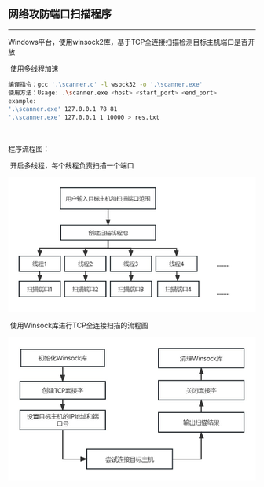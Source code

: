 ## 网络攻防端口扫描程序

----

​	Windows平台，使用winsock2库，基于TCP全连接扫描检测目标主机端口是否开放

​	使用多线程加速

```bash
编译指令：gcc '.\scanner.c' -l wsock32 -o '.\scanner.exe'
使用方法：Usage: .\scanner.exe <host> <start_port> <end_port>
example:
'.\scanner.exe' 127.0.0.1 78 81
'.\scanner.exe' 127.0.0.1 1 10000 > res.txt
```

​	

程序流程图：

​		开启多线程，每个线程负责扫描一个端口

![多线程](https://github.com/dhcpack/port-scanner/blob/main/image/%E7%BA%BF%E7%A8%8B.jpg)

​		使用Winsock库进行TCP全连接扫描的流程图

![全连接扫描](https://github.com/dhcpack/port-scanner/blob/main/image/%E8%BF%9E%E6%8E%A5.jpg)